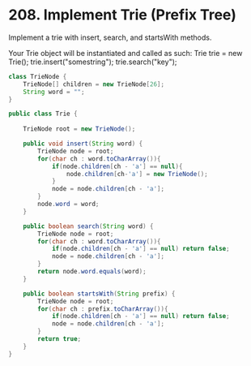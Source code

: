 # 208. Implement Trie (Prefix Tree) 

Implement a trie with insert, search, and startsWith methods.


Your Trie object will be instantiated and called as such:
Trie trie = new Trie();
trie.insert("somestring");
trie.search("key");

```java
class TrieNode {
    TrieNode[] children = new TrieNode[26];
    String word = "";
}

public class Trie {
    
    TrieNode root = new TrieNode();

    public void insert(String word) {
        TrieNode node = root;
        for(char ch : word.toCharArray()){
            if(node.children[ch - 'a'] == null){
                node.children[ch-'a'] = new TrieNode();
            }   
            node = node.children[ch - 'a'];
        }
        node.word = word;
    }

    public boolean search(String word) {
        TrieNode node = root;
        for(char ch : word.toCharArray()){
            if(node.children[ch - 'a'] == null) return false;
            node = node.children[ch - 'a'];
        }
        return node.word.equals(word);
    }

    public boolean startsWith(String prefix) {
        TrieNode node = root;
        for(char ch : prefix.toCharArray()){
            if(node.children[ch - 'a'] == null) return false;
            node = node.children[ch - 'a'];
        }
        return true;
    }
}
```
